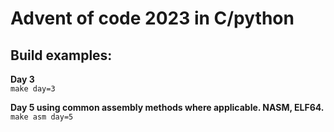 # Advent of code 2023 in C/python

## Build examples:  

**Day 3**  
```make day=3```

**Day 5 using common assembly methods where applicable. NASM, ELF64.**  
```make asm day=5```
